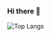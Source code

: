 ### Hi there 👋


![Top Langs](https://github-readme-stats.vercel.app/api/top-langs/?username=Sama-004)
